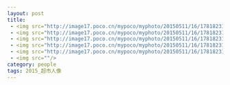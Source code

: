 ```yaml
---
layout: post
title:  
 - <img src="http://image17.poco.cn/mypoco/myphoto/20150511/16/17818231320150511163702055.jpg?681x1024_120"/>
 - <img src="http://image17.poco.cn/mypoco/myphoto/20150511/16/17818231320150511163710097.jpg?681x1024_120"/>
 - <img src="http://image17.poco.cn/mypoco/myphoto/20150511/16/17818231320150511163718022.jpg?681x1032_120"/>
 - <img src="http://image17.poco.cn/mypoco/myphoto/20150511/16/17818231320150511163727075.jpg?681x453_120"/>
 - <img src="http://image17.poco.cn/mypoco/myphoto/20150511/16/1781823132015051116373906.jpg?681x1024_120"/>
 - <img src=""/>
category: people
tags: 2015_超市人像
---
```


